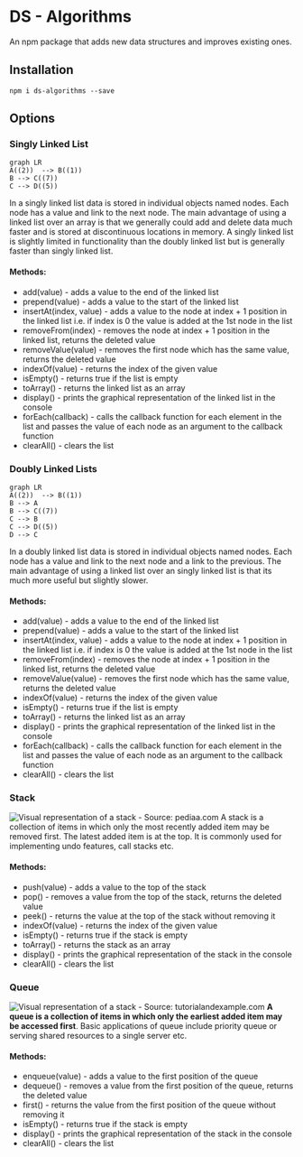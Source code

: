 # DS - Algorithms
 An npm package that adds new data structures and improves existing ones.

## Installation

`npm i ds-algorithms --save`

  

## Options
### Singly Linked List
```mermaid
graph LR
A((2))  --> B((1))
B --> C((7))
C --> D((5))
```
In a singly linked list data is stored in individual objects named nodes. Each node has a value and link to the next node. The main advantage of using a linked list over an array is that we generally could add and delete data much faster and is stored at discontinuous locations in memory. A singly linked list is slightly limited in functionality than the doubly linked list but is generally faster than singly linked list.
#### Methods:
- add(value) - adds a value to the end of the linked list
- prepend(value) - adds a value to the start of the linked list
- insertAt(index, value) - adds a value to the node at index + 1 position in the linked list i.e. if index is 0 the value is added at the 1st node in the list
- removeFrom(index) - removes the node at index + 1 position in the linked list, returns the deleted value
- removeValue(value) - removes the first node which has the same value, returns the deleted value
- indexOf(value) - returns the index of the given value
- isEmpty() - returns true if the list is empty
- toArray() - returns the linked list as an array
- display() - prints the graphical representation of the linked list in the console
- forEach(callback) - calls the callback function for each element in the list and passes the value of each node as an argument to the callback function
- clearAll() - clears the list
### Doubly Linked Lists
```mermaid
graph LR
A((2))  --> B((1))
B --> A
B --> C((7))
C --> B
C --> D((5))
D --> C
```
In a doubly linked list data is stored in individual objects named nodes. Each node has a value and link to the next node and a link to the previous. The main advantage of using a linked list over an singly linked list is that its much more useful but slightly slower.
#### Methods:
- add(value) - adds a value to the end of the linked list
- prepend(value) - adds a value to the start of the linked list
- insertAt(index, value) - adds a value to the node at index + 1 position in the linked list i.e. if index is 0 the value is added at the 1st node in the list
- removeFrom(index) - removes the node at index + 1 position in the linked list, returns the deleted value
- removeValue(value) - removes the first node which has the same value, returns the deleted value
- indexOf(value) - returns the index of the given value
- isEmpty() - returns true if the list is empty
- toArray() - returns the linked list as an array
- display() - prints the graphical representation of the linked list in the console
- forEach(callback) - calls the callback function for each element in the list and passes the value of each node as an argument to the callback function
- clearAll() - clears the list
### Stack
![Visual representation of a stack - Source: pediaa.com](https://pediaa.com/wp-content/uploads/2019/05/Difference-Between-Stack-and-Linked-List_Figure-1-375x195.jpg  "Visual representation of a stack - Source: pediaa.com")
A stack is a collection of items in which only the most recently added item may be removed first. The latest added item is at the top. It is commonly used for implementing undo features, call stacks etc.
#### Methods:
- push(value) - adds a value to the top of the stack
- pop() - removes a value from the top of the stack, returns the deleted value
- peek() - returns the value at the top of the stack without removing it
- indexOf(value) - returns the index of the given value
- isEmpty() - returns true if the stack is empty
- toArray() - returns the stack as an array
- display() - prints the graphical representation of the stack in the console
- clearAll() - clears the list
### Queue
![Visual representation of a stack - Source: tutorialandexample.com](https://www.tutorialandexample.com/wp-content/uploads/2020/05/Queue-in-DS-1.jpg "Visual representation of a stack - Source: tutorialandexample.com")
**A queue is a collection of items in which only the earliest added item may be accessed first**. Basic applications of queue include priority queue or serving shared resources to a single server etc.
#### Methods:
- enqueue(value) - adds a value to the first position of the queue
- dequeue() - removes a value from the first position of the queue, returns the deleted value
- first() - returns the value from the first position of the queue without removing it
- isEmpty() - returns true if the stack is empty
- display() - prints the graphical representation of the stack in the console
- clearAll() - clears the list
